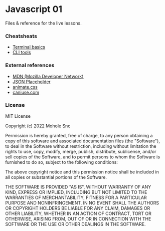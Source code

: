 # Javascript 01

Files & reference for the live lessons.

### Cheatsheats

- [Terminal basics](./cheatsheets/command-line.md)
- [CLI tools](./cheatsheets/tools.md)

### External references

- [MDN (Mozilla Developer Network)](https://developer.mozilla.org/en-US/)
- [JSON Placeholder](https://jsonplaceholder.typicode.com/)
- [animate.css](https://animate.style/)
- [caniuse.com](https://caniuse.com/)

### License

MIT License

Copyright (c) 2022 Mohole Snc

Permission is hereby granted, free of charge, to any person obtaining a copy
of this software and associated documentation files (the "Software"), to deal
in the Software without restriction, including without limitation the rights
to use, copy, modify, merge, publish, distribute, sublicense, and/or sell
copies of the Software, and to permit persons to whom the Software is
furnished to do so, subject to the following conditions:

The above copyright notice and this permission notice shall be included in all
copies or substantial portions of the Software.

THE SOFTWARE IS PROVIDED "AS IS", WITHOUT WARRANTY OF ANY KIND, EXPRESS OR
IMPLIED, INCLUDING BUT NOT LIMITED TO THE WARRANTIES OF MERCHANTABILITY,
FITNESS FOR A PARTICULAR PURPOSE AND NONINFRINGEMENT. IN NO EVENT SHALL THE
AUTHORS OR COPYRIGHT HOLDERS BE LIABLE FOR ANY CLAIM, DAMAGES OR OTHER
LIABILITY, WHETHER IN AN ACTION OF CONTRACT, TORT OR OTHERWISE, ARISING FROM,
OUT OF OR IN CONNECTION WITH THE SOFTWARE OR THE USE OR OTHER DEALINGS IN THE
SOFTWARE.
